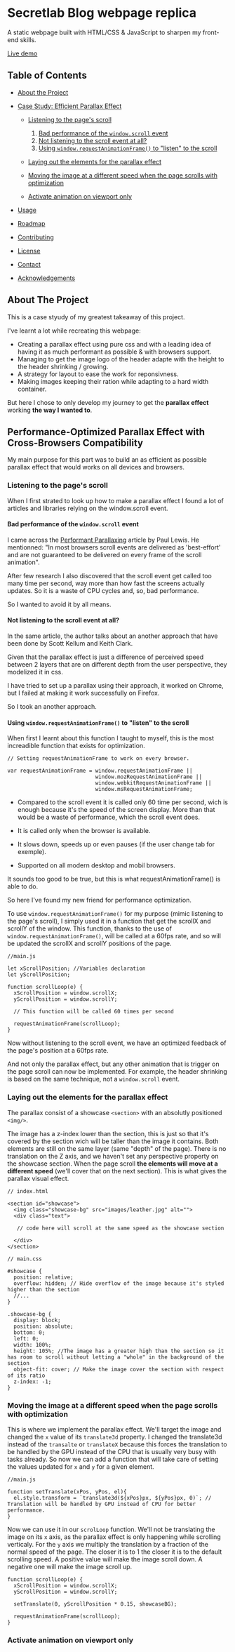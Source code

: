 # Secretlab Blog webpage replica

A static webpage built with HTML/CSS & JavaScript to sharpen my front-end skills.

[Live demo](https://ggs91.github.io/secretlab_static_page_replica/)

## Table of Contents

* [About the Project](#about-the-project)
* [Case Study: Efficient Parallax Effect](#Performance-optimized-parallax-effect-with-cross-browsers-compatibility)
  * [Listening to the page's scroll](#Listening-to-the-pages-scroll)
    1. [Bad performance of the `window.scroll` event](#bad-performance-of-the-window.scroll-event)
    2. [Not listening to the scroll event at all?](#Not-listening-to-the-scroll-event-at-all)
    3. [Using `window.requestAnimationFrame()` to "listen" to the scroll](#Using-window.requestAnimationFrame-to-listen-to-the-scroll)
    
  * [Laying out the elements for the parallax effect](#Laying-out-the-elements-for-the-parallax-effect)
  * [Moving the image at a different speed when the page scrolls with optimization](#Moving-the-image-at-a-different-speed-when-the-page-scrolls-with-optimization)
  * [Activate animation on viewport only](#Activate-animation-on-viewport-only)



* [Usage](#usage)
* [Roadmap](#roadmap)
* [Contributing](#contributing)
* [License](#license)
* [Contact](#contact)
* [Acknowledgements](#acknowledgements)

## About The Project

This is a case styudy of my greatest takeaway of this project.

I've learnt a lot while recreating this webpage:

* Creating a parallax effect using pure css and with a leading idea of having it as much performant as possible & with browsers support.
* Managing to get the image logo of the header adapte with the height to the header shrinking / growing.
* A strategy for layout to ease the work for reponsivness.
* Making images keeping their ration while adapting to a hard width container.

But here I chose to only develop my journey to get the **parallax effect** working **the way I wanted to**.

## Performance-Optimized Parallax Effect with Cross-Browsers Compatibility

My main purpose for this part was to build an as efficient as possible parallax effect that would works on all devices and browsers. 

### Listening to the page's scroll

When I first strated to look up how to make a parallax effect I found a lot of articles and libraries relying on the window.scroll event. 

#### Bad performance of the `window.scroll` event

I came across the [Performant Parallaxing](https://developers.google.com/web/updates/2016/12/performant-parallaxing) article by  Paul Lewis.
He mentionned: "In most browsers scroll events are delivered as 'best-effort' and are not guaranteed to be delivered on every frame of the scroll animation".

After few research I also discovered that the scroll event get called too many time per second, way more than how fast the screens actually updates.
So it is a waste of CPU cycles and, so, bad performance.

So I wanted to avoid it by all means.

#### Not listening to the scroll event at all?

In the same article, the author talks about an another approach that have been done by Scott Kellum and Keith Clark. 

Given that the parallax effect is just a difference of perceived speed between 2 layers that are on different depth from the user perspective, they modelized it in css. 

I have tried to set up a parallax using their approach, it worked on Chrome, but I failed at making it work successfully on Firefox. 

So I took an another approach.

#### Using `window.requestAnimationFrame()` to "listen" to the scroll

When first I learnt about this function I taught to myself, this is the most increadible function that exists for optimization.

```
// Setting requestAnimationFrame to work on every browser. 

var requestAnimationFrame = window.requestAnimationFrame ||
                            window.mozRequestAnimationFrame ||
                            window.webkitRequestAnimationFrame ||
                            window.msRequestAnimationFrame;
```

* Compared to the scroll event it is called only 60 time per second, wich is  enough because it's the speed of the screen display. More than that would be a waste of performance, which the scroll event does.
 
* It is called only when the browser is available.

* It slows down, speeds up  or even pauses (if the user change tab for exemple).

* Supported on all modern desktop and mobil browsers.

It sounds too good to be true, but this is what requestAnimationFrame() is able to do. 

So here I've found my new friend for performance optimization.

To use `window.requestAnimationFrame()` for my purpose (mimic listening to the page's scroll), I simply used it in a function that get the scrollX and scrollY of the window. This function, thanks to the use of `window.requestAnimationFrame()`, will be called at a 60fps rate, and so will be updated the scrollX and scrollY positions of the page. 

```
//main.js 

let xScrollPosition; //Variables declaration
let yScrollPosition; 

function scrollLoop(e) {
  xScrollPosition = window.scrollX;
  yScrollPosition = window.scrollY;

  // This function will be called 60 times per second

  requestAnimationFrame(scrollLoop);
}
```

Now without listening to the scroll event, we have an optimized feedback of the page's position at a 60fps rate.

And not only the parallax effect, but any other animation that is trigger on the page scroll can now be implemented. For example, the header shrinking is based on the same technique, not a `window.scroll` event.

### Laying out the elements for the parallax effect
The parallax consist of a showcase `<section>` with an absolutly positioned `<img/>`.

The image has a z-index lower than the section, this is just so that it's covered by the section wich will be taller than the image it contains.
Both elements are still on the same layer (same "depth" of the page). There is no translation on the Z axis, and we haven't set any perspective property on the showcase section.
When the page scroll **the elements will move at a different speed** (we'll cover that on the next section). This is what gives the parallax visual effect.

```
// index.html

<section id="showcase">
  <img class="showcase-bg" src="images/leather.jpg" alt="">
  <div class="text">

   // code here will scroll at the same speed as the showcase section

  </div>
</section>
```
```
// main.css 

#showcase {
  position: relative;
  overflow: hidden; // Hide overflow of the image because it's styled higher than the section
  //...
}

.showcase-bg {
  display: block;
  position: absolute;
  bottom: 0;
  left: 0;
  width: 100%;
  height: 105%; //The image has a greater high than the section so it has room to scroll without letting a "whole" in the background of the section
  object-fit: cover; // Make the image cover the section with respect of its ratio 
  z-index: -1; 
}
```
### Moving the image at a different speed when the page scrolls with optimization

This is where we implement the parallax effect. We'll target the image and changed the `x` value of its `translate3d` property.
I changed the translate3d instead of the `transalte` or `translateX` because this forces the translation to be handled by the GPU instead of the CPU that is usually very busy with tasks already.
So now we can add a function that will take care of setting the values updated for `x` and `y` for a given element.

```
//main.js 

function setTranslate(xPos, yPos, el){
  el.style.transform = `translate3d(${xPos}px, ${yPos}px, 0)`; // Translation will be handled by GPU instead of CPU for better performance.
}
```

Now we can use it in our `scrolLoop` function. We'll not be translating the image on its `x` axis, as the parallax effect is only happening while scrolling verticaly. 
For the `y` axis we multiply the translation by a fraction of the normal speed of the page. The closer it is to 1 the closer it is to the default scrolling speed.
A positive value will make the image scroll down. A negative one will make the image scroll up.

```
function scrollLoop(e) {
  xScrollPosition = window.scrollX;
  yScrollPosition = window.scrollY;
  
  setTranslate(0, yScrollPosition * 0.15, showcaseBG);
  
  requestAnimationFrame(scrollLoop);
}
```



### Activate animation on viewport only 


